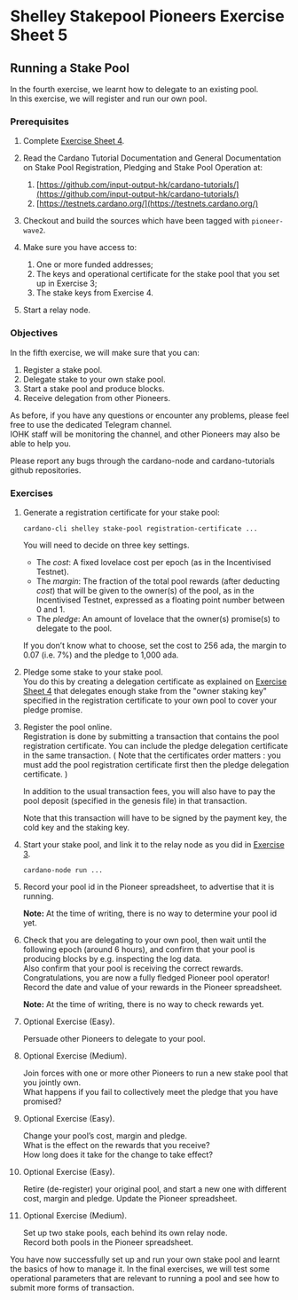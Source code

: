 # Shelley Stakepool Pioneers Exercise Sheet 5

## Running a Stake Pool
 
In the fourth exercise, we learnt how to delegate to an existing pool.  
In this exercise, we will register and run our own pool.
 
### Prerequisites
 
1. 	Complete [Exercise Sheet 4](pioneers-exercise-4.md).
 
2. 	Read the Cardano Tutorial Documentation and General Documentation on 
    Stake Pool Registration, Pledging and Stake Pool Operation at:

    1. 	[https://github.com/input-output-hk/cardano-tutorials/](https://github.com/input-output-hk/cardano-tutorials/)
    2. 	[https://testnets.cardano.org/](https://testnets.cardano.org/)
 
3. 	Checkout and build the sources which have been tagged with `pioneer-wave2`.
 
4. 	Make sure you have access to:
 
    1. 	One or more funded addresses;
    2. 	The keys and operational certificate for the stake pool
        that you set up in Exercise 3;
    3. 	The stake keys from Exercise 4.
 
5. 	Start a relay node.
 
### Objectives
 
In the fifth exercise, we will make sure that you can:

1. Register a stake pool.
2. Delegate stake to your own stake pool.
3. Start a stake pool and produce blocks.
4. Receive delegation from other Pioneers.
 
As before, if you have any questions or encounter any problems, 
please feel free to use the dedicated Telegram channel.  
IOHK staff will be monitoring the channel, and other 
Pioneers may also be able to help you.
 
Please report any bugs through the cardano-node and cardano-tutorials github repositories.
 
### Exercises
 
1. 	Generate a registration certificate for your stake pool:
 
   	    cardano-cli shelley stake-pool registration-certificate ...
 
    You will need to decide on three key settings.
 
    -   The _cost_: A fixed lovelace cost per epoch (as in the Incentivised Testnet).
    -   The _margin_: The fraction of the total pool rewards (after deducting _cost_) 
        that will be given to the owner(s) of the pool, as in the Incentivised Testnet, 
        expressed as a floating point number between 0 and 1.
    -   The _pledge_: An amount of lovelace that the owner(s) promise(s) 
        to delegate to the pool.
     
    If you don’t know what to choose, set the cost to 256 ada, 
    the margin to 0.07 (i.e. 7%) 
    and the pledge to 1,000 ada.

2. 	Pledge some stake to your stake pool.  
    You do this by creating a delegation certificate as explained
    on [Exercise Sheet 4](pioneers.exercise-4.md) that delegates
    enough stake from the "owner staking key" specified in the registration certificate 
    to your own pool to cover your pledge promise.
 
3. 	Register the pool online.  
    Registration is done by submitting a transaction that contains the
    pool registration certificate. 
    You can include the pledge delegation certificate in the same transaction. ( Note that the certificates order matters : you    must add the pool registration certificate first then the pledge delegation certificate. )
    
    In addition to the usual transaction fees, you will also have to pay the
    pool deposit (specified in the genesis file) in that transaction.

    Note that this transaction will have to be signed by the payment key,
    the cold key and the staking key.
 
4. 	Start your stake pool, and link it to the relay node as you did in 
    [Exercise 3](pioneers-exercise-3.md).
 
        cardano-node run ...
 
5. 	Record your pool id in the Pioneer spreadsheet, to advertise that it is running.

    __Note:__ At the time of writing, there is no way to determine your pool id yet.
 
6. 	Check that you are delegating to your own pool, 
    then wait until the following epoch (around 6 hours), 
    and confirm that your pool is producing blocks by e.g. inspecting the log data.  
    Also confirm that your pool is receiving the correct rewards.  
    Congratulations, you are now a fully fledged Pioneer pool operator!  
    Record the date and value of your rewards in the Pioneer spreadsheet.

    __Note:__ At the time of writing, there is no way to check rewards yet.
 
7. 	Optional Exercise (Easy).
 
    Persuade other Pioneers to delegate to your pool.
 
8. 	Optional Exercise (Medium).
 
    Join forces with one or more other Pioneers 
    to run a new stake pool that you jointly own.  
    What happens if you fail to collectively meet the pledge that you have promised?
 
9. 	Optional Exercise (Easy).
 
    Change your pool’s cost, margin and pledge.  
    What is the effect on the rewards that you receive?  
    How long does it take for the change to take effect?
 
10. Optional Exercise (Easy).
 
    Retire (de-register) your original pool, and start a new one with different cost, 
    margin and pledge.  Update the Pioneer spreadsheet.
 
11. Optional Exercise (Medium).
 
    Set up two stake pools, each behind its own relay node.  
    Record both pools in the Pioneer spreadsheet.
 
You have now successfully set up and run your own stake pool and learnt the basics of how to manage it.  In the final exercises, we will test some operational parameters that are relevant to running a pool and see how to submit more forms of transaction.
